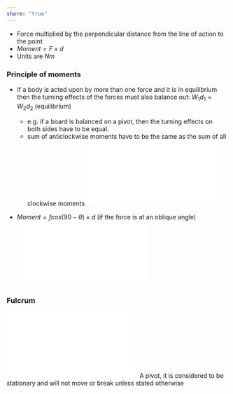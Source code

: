 ```yaml
---
share: "true"
---
```


- Force multiplied by the perpendicular distance from the line of action to the point
- $Moment = F\times d$
- Units are $Nm$ 

### Principle of moments

- If a body is acted upon by more than one force and it is in equilibrium then the turning effects of the forces must also balance out: $W_1d_1 = W_2d_2$ (equilibrium)
	- e.g. if a board is balanced on a pivot, then the turning effects on both sides have to be equal.
	- sum of anticlockwise moments have to be the same as the sum of all clockwise moments
![100%](Turning%20effect%20and%20moment.md)

- $Moment = fcos(90-\theta)\times d$ (if the force is at an oblique angle)
![Resolving forces](Resolving%20forces.md)
### Fulcrum

![Fulcrum](Fulcrum.md)
A pivot, it is considered to be stationary and will not move or break unless stated otherwise

